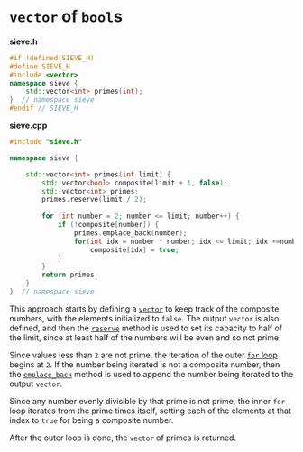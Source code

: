 # `vector` of `bool`s

**sieve.h**
```cpp
#if !defined(SIEVE_H)
#define SIEVE_H
#include <vector>
namespace sieve {
    std::vector<int> primes(int);
}  // namespace sieve
#endif // SIEVE_H
```

**sieve.cpp**
```cpp
#include "sieve.h"

namespace sieve {

	std::vector<int> primes(int limit) {
		std::vector<bool> composite(limit + 1, false);
		std::vector<int> primes;
		primes.reserve(limit / 2);
    
		for (int number = 2; number <= limit; number++) {
			if (!composite[number]) {
				primes.emplace_back(number);
				for(int idx = number * number; idx <= limit; idx +=number)
					composite[idx] = true;
			}
		}
		return primes;
	}
}  // namespace sieve
```

This approach starts by defining a [`vector`][vector] to keep track of the composite numbers, with the elements initialized to `false`.
The output `vector` is also defined, and then the [`reserve`][reserve] method is used to set its capacity to half of the limit, since
at least half of the numbers will be even and so not prime.

Since values less than `2` are not prime, the iteration of the outer [`for` loop][for] begins at `2`.
If the number being iterated is not a composite number, then the [`emplace_back`][emplace-back] method is used to append the number being iterated
to the output `vector`.

Since any number evenly divisible by that prime is not prime, the inner `for` loop iterates from the prime times itself, setting each of the
elements at that index to `true` for being a composite number.

After the outer loop is done, the `vector` of primes is returned.

[size]: https://en.cppreference.com/w/cpp/container/vector/size
[vector]: https://en.cppreference.com/w/cpp/container/vector
[reserve]: https://en.cppreference.com/w/cpp/container/vector/reserve
[emplace-back]: https://en.cppreference.com/w/cpp/container/vector/emplace_back
[for]: https://en.cppreference.com/w/cpp/language/for
[if]: https://en.cppreference.com/w/cpp/language/if
[domain-error]: https://en.cppreference.com/w/cpp/error/domain_error
